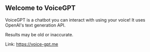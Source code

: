 ## Welcome to VoiceGPT
VoiceGPT is a chatbot you can interact with using your voice! It uses OpenAI's text generation API. 

Results may be old or inaccurate. 

Link: https://voice-gpt.me